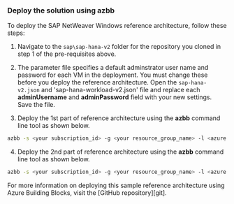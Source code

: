 
### Deploy the solution using azbb

To deploy the SAP NetWeaver Windows  reference architecture, follow these steps:

1. Navigate to the `sap\sap-hana-v2` folder for the repository you cloned in step 1 of the pre-requisites above.

2. The parameter file specifies a default adminstrator user name and password for each VM in the deployment. You must change these before you deploy the reference architecture. Open the `sap-hana-v2.json` and 'sap-hana-workload-v2.json' file and replace each **adminUsername** and **adminPassword** field with your new settings.   Save the file.

3. Deploy the 1st part of  reference architecture using the **azbb** command line tool as shown below.

  ```bash
  azbb -s <your subscription_id> -g <your resource_group_name> -l <azure region> -p sap-hana-v2.json --deploy
  ```

4. Deploy the 2nd part of  reference architecture using the **azbb** command line tool as shown below.

  ```bash
  azbb -s <your subscription_id> -g <your resource_group_name> -l <azure region> -p sap-hana-workload-v2.json --deploy
  ```


For more information on deploying this sample reference architecture using Azure Building Blocks, visit the [GitHub repository][git].

